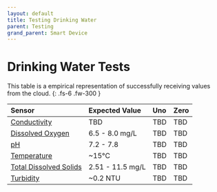 ```yaml
---
layout: default
title: Testing Drinking Water
parent: Testing
grand_parent: Smart Device
---
```


# Drinking Water Tests

This table is a empirical representation of successfully receiving values from the cloud.
{: .fs-6 .fw-300 }

| Sensor        | Expected Value         | Uno | Zero |
|:-------------|:------------------|:------|:------|
| [Conductivity](https://bcit-reseach-long-term-issp.github.io/docs/sensors/atlas/ec/) | TBD |TBD|TBD|
| [Dissolved Oxygen](https://bcit-reseach-long-term-issp.github.io/docs/sensors/atlas/do/) | 6.5 - 8.0 mg/L |TBD|TBD|
| [pH](https://bcit-reseach-long-term-issp.github.io/docs/sensors/atlas/ph/) | 7.2 - 7.8 |TBD|TBD|
| [Temperature](https://bcit-reseach-long-term-issp.github.io/docs/sensors/gravity/temp/) | ~15°C |TBD|TBD|
| [Total Dissolved Solids](https://bcit-reseach-long-term-issp.github.io/docs/sensors/gravity/tds/) | 2.51 - 11.5 mg/L |TBD|TBD|
| [Turbidity](https://bcit-reseach-long-term-issp.github.io/docs/sensors/gravity/tbd/) | ~0.2 NTU |TBD|TBD|

